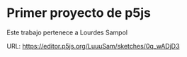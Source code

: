 # Primer proyecto de p5js

Este trabajo pertenece a Lourdes Sampol

URL: https://editor.p5js.org/LuuuSam/sketches/0q_wADjD3